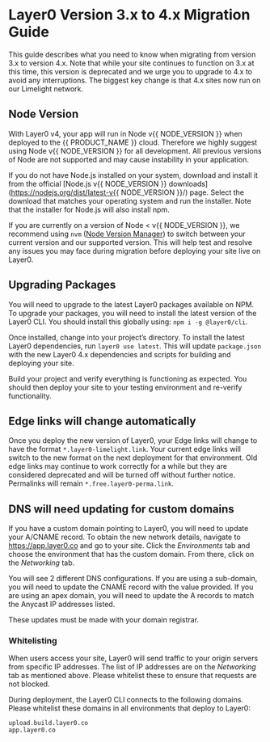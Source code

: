 # Layer0 Version 3.x to 4.x Migration Guide

This guide describes what you need to know when migrating from version 3.x to version 4.x. Note that while your site continues to function on 3.x at this time, this version is deprecated and we urge you to upgrade to 4.x to avoid any interruptions. The biggest key change is that 4.x sites now run on our Limelight network.

## Node Version

With Layer0 v4, your app will run in Node v{{ NODE_VERSION }} when deployed to the {{ PRODUCT_NAME }} cloud. Therefore we highly suggest using Node v{{ NODE_VERSION }} for all development. All previous versions of Node are not supported and may cause instability in your application.

If you do not have Node.js installed on your system, download and install it from the official [Node.js v{{ NODE_VERSION }} downloads](https://nodejs.org/dist/latest-v{{ NODE_VERSION }}/) page. Select the download that matches your operating system and run the installer. Note that the installer for Node.js will also install npm.

If you are currently on a version of Node < v{{ NODE_VERSION }}, we recommend using `nvm` ([Node Version Manager](https://github.com/nvm-sh/nvm)) to switch between your current version and our supported version. This will help test and resolve any issues you may face during migration before deploying your site live on Layer0.

## Upgrading Packages

You will need to upgrade to the latest Layer0 packages available on NPM. To upgrade your packages, you will need to install the latest version of the Layer0 CLI. You should install this globally using: `npm i -g @layer0/cli`.

Once installed, change into your project’s directory. To install the latest Layer0 dependencies, run `layer0 use latest`. This will update `package.json` with the new Layer0 4.x dependencies and scripts for building and deploying your site.

Build your project and verify everything is functioning as expected. You should then deploy your site to your testing environment and re-verify functionality.

## Edge links will change automatically

Once you deploy the new version of Layer0, your Edge links will change to have the format `*.layer0-limelight.link`. Your current edge links will switch to the new format on the next deployment for that environment. Old edge links may continue to work correctly for a while but they are considered deprecated and will be turned off without further notice. Permalinks will remain `*.free.layer0-perma.link`.

## DNS will need updating for custom domains

If you have a custom domain pointing to Layer0, you will need to update your A/CNAME record. To obtain the new network details, navigate to https://app.layer0.co and go to your site. Click the _Environments_ tab and choose the environment that has the custom domain. From there, click on the _Networking_ tab.

You will see 2 different DNS configurations. If you are using a sub-domain, you will need to update the CNAME record with the value provided. If you are using an apex domain, you will need to update the A records to match the Anycast IP addresses listed.

These updates must be made with your domain registrar.

### Whitelisting

When users access your site, Layer0 will send traffic to your origin servers from specific IP addresses. The list of IP addresses are on the _Networking_ tab as mentioned above. Please whitelist these to ensure that requests are not blocked.

During deployment, the Layer0 CLI connects to the following domains. Please whitelist these domains in all environments that deploy to Layer0:

```
upload.build.layer0.co
app.layer0.co
```
